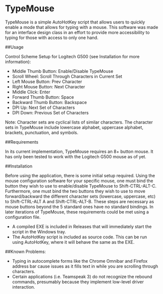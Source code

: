 # TypeMouse

TypeMouse is a simple AutoHotKey script that allows users to quickly enable 
a mode that allows for typing with a mouse. This software was made for an 
interface design class in an effort to provide more accessibility to typing
for those with access to only one hand.

##Usage

Control Scheme Setup for Logitech G500 (see Installation for more information):
- Middle Thumb Button: Enable/Disable TypeMouse
- Scroll Wheel: Scroll Through Characters in Current Set
- Left Mouse Button: Prev Character
- Right Mouse Button: Next Character
- Middle Click: Enter
- Forward Thumb Button: Space
- Backward Thumb Button: Backspace
- DPI Up: Next Set of Characters
- DPI Down: Previous Set of Characters

Note: Character sets are cyclical lists of similar characters. The character sets
in TypeMouse include lowercase alphabet, uppercase alphabet, brackets, punctuation,
and symbols.

##Requirements

In its current implementation, TypeMouse requires an 8+ button mouse. It has
only been tested to work with the Logitech G500 mouse as of yet. 

##Installation

Before using the application, there is some initial setup required. Using the mouse configuration software
for your specific mouse, one must bind the button they wish to use to enable/disable TypeMouse to Shift-CTRL-ALT-C.
Furthermore, one must bind the two buttons they wish to use to move forward/backward the different character sets (lowercase,
uppercase, etc) to Shift-CTRL-ALT A and Shift-CTRL-ALT-B. These steps are necessary as mouse
buttons beyond the 5 standard ones have no standard bindings. In later iterations of TypeMouse, 
these requirements could be met using a configuration file.

- A compiled EXE is included in Releases that will immediately start the script in the Windows tray.
- The AutoHotKey script is included as source code. This can be run using AutoHotKey, where it will behave the same as the EXE.

##Known Problems:
- Typing in autocomplete forms like the Chrome Omnibar and Firefox address bar cause issues as it fills text in while you are scrolling through characters.
- Certain applications (i.e. Teamspeak 3) do not recognize the rebound commands, presumably because they implement low-level driver interaction.
